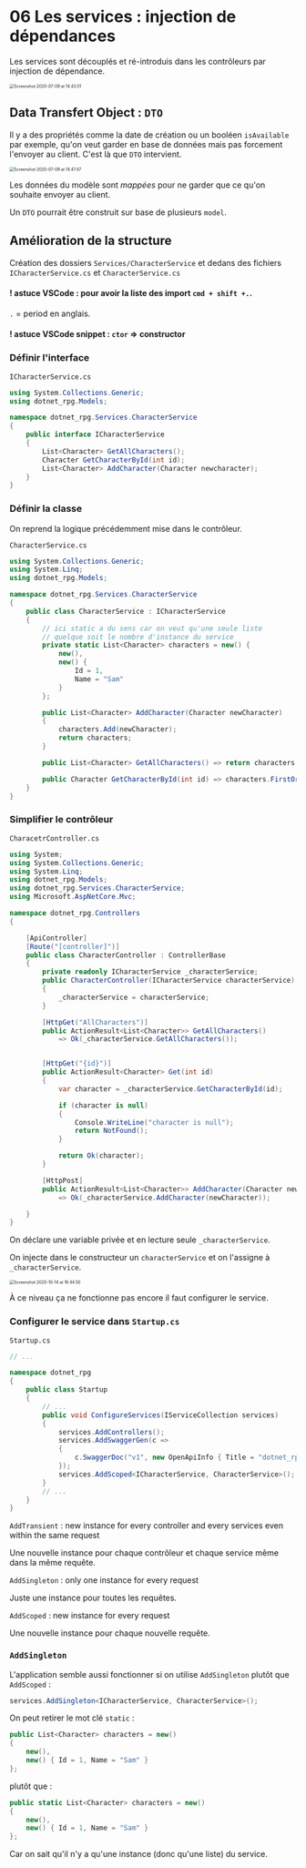 # 06 Les services : injection de dépendances

Les services sont découplés et ré-introduis dans les contrôleurs par injection de dépendance.

<img src="assets/Screenshot2020-07-09at14.43.01.png" alt="Screenshot 2020-07-09 at 14.43.01" style="zoom:50%;" />

## Data Transfert Object : `DTO`

Il y a des propriétés comme la date de création ou un booléen `isAvailable` par exemple, qu'on veut garder en base de données mais pas forcement l'envoyer au client. C'est là que `DTO` intervient.

<img src="assets/Screenshot2020-07-09at14.47.47.png" alt="Screenshot 2020-07-09 at 14.47.47" style="zoom:50%;" />

Les données du modèle sont _mappées_ pour ne garder que ce qu'on souhaite envoyer au client.

Un `DTO` pourrait être construit sur base de plusieurs `model`.

## Amélioration de la structure

Création des dossiers `Services/CharacterService` et dedans des fichiers `ICharacterService.cs` et `CharacterService.cs`

#### ! astuce **VSCode** : pour avoir la liste des import `cmd + shift +.`.

`.` = period en anglais.

#### ! astuce VSCode snippet : `ctor` => constructor

### Définir l'interface

`ICharacterService.cs`

```cs
using System.Collections.Generic;
using dotnet_rpg.Models;

namespace dotnet_rpg.Services.CharacterService
{
    public interface ICharacterService
    {
        List<Character> GetAllCharacters();
        Character GetCharacterById(int id);
        List<Character> AddCharacter(Character newcharacter);
    }
}
```

### Définir la classe

On reprend la logique précédemment mise dans le contrôleur.

`CharacterService.cs`

```cs
using System.Collections.Generic;
using System.Linq;
using dotnet_rpg.Models;

namespace dotnet_rpg.Services.CharacterService
{
    public class CharacterService : ICharacterService
    {
        // ici static a du sens car on veut qu'une seule liste 
        // quelque soit le nombre d'instance du service
        private static List<Character> characters = new() {
            new(),
            new() {
                Id = 1,
                Name = "Sam"
            }
        };

        public List<Character> AddCharacter(Character newCharacter)
        {
            characters.Add(newCharacter);
            return characters;
        }

        public List<Character> GetAllCharacters() => return characters;

        public Character GetCharacterById(int id) => characters.FirstOrDefault(c => c.Id == id);
    }
}
```

### Simplifier le contrôleur

`CharacetrController.cs`

```cs
using System;
using System.Collections.Generic;
using System.Linq;
using dotnet_rpg.Models;
using dotnet_rpg.Services.CharacterService;
using Microsoft.AspNetCore.Mvc;

namespace dotnet_rpg.Controllers
{

    [ApiController]
    [Route("[controller]")]
    public class CharacterController : ControllerBase
    {
        private readonly ICharacterService _characterService;
        public CharacterController(ICharacterService characterService)
        {
            _characterService = characterService;
        }

        [HttpGet("AllCharacters")]
        public ActionResult<List<Character>> GetAllCharacters()
            => Ok(_characterService.GetAllCharacters());


        [HttpGet("{id}")]
        public ActionResult<Character> Get(int id)
        {
            var character = _characterService.GetCharacterById(id);

            if (character is null)
            {
                Console.WriteLine("character is null");
                return NotFound();
            }

            return Ok(character);
        }

        [HttpPost]
        public ActionResult<List<Character>> AddCharacter(Character newCharacter)
            => Ok(_characterService.AddCharacter(newCharacter));

    }
}
```

On déclare une variable privée et en lecture seule `_characterService`.

On injecte dans le constructeur un `characterService` et on l'assigne à `_characterService`.

<img src="assets/Screenshot2020-10-14at16.44.50.png" alt="Screenshot 2020-10-14 at 16.44.50" style="zoom:50%;" />

À ce niveau ça ne fonctionne pas encore il faut configurer le service.

### Configurer le service dans `Startup.cs`

`Startup.cs`

```cs
// ...

namespace dotnet_rpg
{
    public class Startup
    {
        // ...
        public void ConfigureServices(IServiceCollection services)
        {
            services.AddControllers();
            services.AddSwaggerGen(c =>
            {
                c.SwaggerDoc("v1", new OpenApiInfo { Title = "dotnet_rpg", Version = "v1" });
            });
            services.AddScoped<ICharacterService, CharacterService>();
        }
        // ...
    }
}
```

`AddTransient` : new instance for every controller and every services even within the same request

Une nouvelle instance pour chaque contrôleur et chaque service même dans la même requête.

`AddSingleton` : only one instance for every request

Juste une instance pour toutes les requêtes.

`AddScoped` : new instance for every request

Une nouvelle instance pour chaque nouvelle requête.

### `AddSingleton`

L'application semble aussi fonctionner si on utilise `AddSingleton` plutôt que `AddScoped` :

```cs
services.AddSingleton<ICharacterService, CharacterService>();
```

On peut retirer le mot clé `static` :

```cs
public List<Character> characters = new()
{
    new(),
    new() { Id = 1, Name = "Sam" }
};
```

 plutôt que :

```cs
public static List<Character> characters = new()
{
    new(),
    new() { Id = 1, Name = "Sam" }
};
```

Car on sait qu'il n'y a qu'une instance (donc qu'une liste) du service.